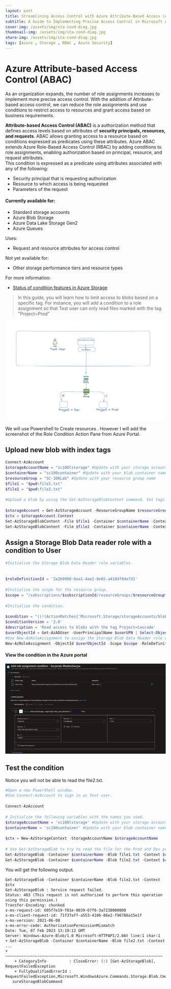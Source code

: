 ```yaml
---
layout: post
title: Streamlining Access Control with Azure Attribute-Based Access (ABAC)
subtitle: A Guide to Implementing Precise Access Control in Microsoft Azure
cover-img: /assets/img/sta-cond-diag.jpg
thumbnail-img: /assets/img/sta-cond-diag.jpg
share-img: /assets/img/sta-cond-diag.jpg
tags: [Azure , Storage , RBAC , Azure Security]
---
```


# Azure Attribute-based Access Control (ABAC)
As an organization expands, the number of role assignments increases to implement more precise access control. With the addition of Attribute-based access control, we can reduce the role assignments and use conditions to restrict access to resources and grant access based on business requirements.  

**Attribute-based Access Control (ABAC)** is a authorization method that defines access levels based on attributes of **security principals, resources, and requests**. ABAC allows granting access to a resource based on conditions expressed as predicates using these attributes. Azure ABAC extends Azure Role-Based Access Control (RBAC) by adding conditions to role assignments, enabling authorization based on principal, resource, and request attributes.  
This condition is expressed as a predicate using attributes associated with any of the following:

- Security principal that is requesting authorization
- Resource to which access is being requested
- Parameters of the request  

#### Currently available for:
- Standard storage accounts
- Azure Blob Storage
- Azure Data Lake Storage Gen2
- Azure Queues

Uses:
- Request and resource attributes for access control

Not yet available for:
- Other storage performance tiers and resource types

For more information:
- [Status of condition features in Azure Storage](https://learn.microsoft.com/en-us/azure/storage/common/authorize-data-access#status-of-condition-features-in-azure-storage)  

> In this guide, you will learn how to limit access to blobs based on a specific tag. For instance, you will add a condition to a role assignment so that Test user can only read files marked with the tag "Project=Prod"  

![Condition](/assets/img/sta-cond-diag.jpg)  

We will use Powershell to Create resources . However I will add the screenshot of the Role Condition Action Pane from Azure Portal.  
## Upload  new blob with index tags
```powershell
Connect-AzAccount
$storageAccountName = "sc100lstorage" #Update with your storage account name
$containerName = "sc100container" #Update with your blob container name
$resourceGroup = "SC-100Lab" #Update with your resource group name
$file1 = "$pwd\file1.txt"
$file2 = "$pwd\file2.txt"

#Upload a blob by using the Set-AzStorageBlobContent command. Set tags by using the -Tag parameter.

$storageAccount = Get-AzStorageAccount -ResourceGroupName $resourceGroup -AccountName $storageAccountName
$ctx = $storageAccount.Context 
Set-AzStorageBlobContent -File $file1 -Container $containerName -Context $ctx -Tag @{"Project" = "Prod";}
Set-AzStorageBlobContent -File $file2 -Container $containerName -Context $ctx -Tag @{"Project" = "Dev";}
```

## Assign a Storage Blob Data reader role with a condition to User
```powershell
#Initialize the Storage Blob Data Reader role variables.


$roleDefinitionId = '2a2b9908-6ea1-4ae2-8e65-a410df84e7d1'

#Initialize the scope for the resource group.
$scope = "/subscriptions/$subscriptionId/resourceGroups/$resourceGroup"

#Initialize the condition.

$condition = "((!(ActionMatches{'Microsoft.Storage/storageAccounts/blobServices/containers/blobs/read'} AND NOT SubOperationMatches{'Blob.List'})) OR (@Resource[Microsoft.Storage/storageAccounts/blobServices/containers/blobs/tags:Project<`$key_case_sensitive`$>] StringEquals 'Prod'))"
$conditionVersion = '2.0'
$description = 'Read access to blobs with the tag Project=Cascade'
$userObjectId = Get-AzADUser -UserPrincipalName $userUPN | Select-Object -ExpandProperty Id
#Use New-AzRoleAssignment to assign the Storage Blob Data Reader role with a condition to the user at a resource group scope.
New-AzRoleAssignment -ObjectId $userObjectId -Scope $scope -RoleDefinitionId $roleDefinitionId -Description $description -Condition $condition -ConditionVersion $conditionVersion

```
#### View the condition in the Azure portal
![Condition](/assets/img/sta-cond-portal.jpg) 

## Test the condition
Notice you will not be able to read the file2.txt.

```powershell
#Open a new PowerShell window.
#Use Connect-AzAccount to sign in as Test user.

Connect-AzAccount

# Initialize the following variables with the names you used.
$storageAccountName = 'sc100lstorage' #Update with your storage account name
$containerName = 'sc100container' #Update with your blob container name

$ctx = New-AzStorageContext -StorageAccountName $storageAccountName

# Use Get-AzStorageBlob to try to read the file for the Prod and Dev project.
Get-AzStorageBlob -Container $containerName -Blob file1.txt -Context $ctx
Get-AzStorageBlob -Container $containerName -Blob file2.txt -Context $ctx


```

You will get the following output.
```
Get-AzStorageBlob -Container $containerName -Blob file2.txt -Context $ctx 
Get-AzStorageBlob : Service request failed.                                                                   
Status: 403 (This request is not authorized to perform this operation using this permission.)                 
Transfer-Encoding: chunked                                                                                    
x-ms-request-id: 605f7e19-f01e-0039-67f6-3a7230000000                                                         
x-ms-client-request-id: 71f37aff-a553-4106-86e2-f96786a15e1f                                                  
x-ms-version: 2021-06-08                                                                                       
x-ms-error-code: AuthorizationPermissionMismatch                                                              
Date: Tue, 07 Feb 2023 13:19:12 GMT                                                                            
Server: Windows-Azure-Blob/1.0 Microsoft-HTTPAPI/2.0At line:1 char:1
+ Get-AzStorageBlob -Container $containerName -Blob file2.txt -Context  ...
+ ~~~~~~~~~~~~~~~~~~~~~~~~~~~~~~~~~~~~~~~~~~~~~~~~~~~~~~~~~~~~~~~~~~~~~
    + CategoryInfo          : CloseError: (:) [Get-AzStorageBlob], RequestFailedException
    + FullyQualifiedErrorId : RequestFailedException,Microsoft.WindowsAzure.Commands.Storage.Blob.Cmdlet.GetA  
   zureStorageBlobCommand


```
